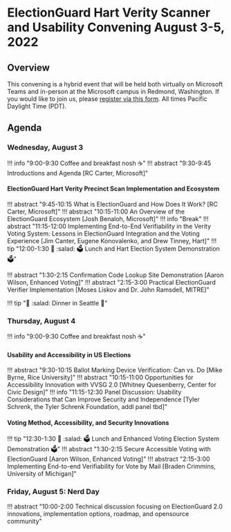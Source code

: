 # ElectionGuard Hart Verity Scanner and Usability Convening August 3-5, 2022

## Overview

This convening is a hybrid event that will be held both virtually on Microsoft Teams and in-person at the Microsoft campus in Redmond, Washington. If you would like to join us, please [register via this form](https://form.jotform.com/221867238031151). All times Pacific Daylight Time (PDT).

## Agenda

### Wednesday, August 3

!!! info "9:00-9:30  Coffee and breakfast nosh :coffee:"
!!! abstract "9:30-9:45 Introductions and Agenda [RC Carter, Microsoft]"

#### ElectionGuard Hart Verity Precinct Scan Implementation and Ecosystem

!!! abstract "9:45-10:15 What is ElectionGuard and How Does It Work?  [RC Carter, Microsoft]"
!!! abstract "10:15-11:00 An Overview of the ElectionGuard Ecosystem [Josh Benaloh, Microsoft]"
!!! info "Break"
!!! abstract "11:15-12:00 Implementing End-to-End Verifiability in the Verity Voting System: Lessons in ElectionGuard Integration and the Voting Experience [Jim Canter, Eugene Konovalenko, and Drew Tinney, Hart]"
!!! tip "12:00-1:30 :pizza: :salad: :ballot_box: Lunch and Hart Election System Demonstration :ballot_box:"

!!! abstract "1:30-2:15 Confirmation Code Lookup Site Demonstration [Aaron Wilson, Enhanced Voting]"
!!! abstract "2:15-3:00 Practical ElectionGuard Verifier Implementation [Moses Liskov and Dr. John Ramsdell, MITRE]"

!!! tip ":spaghetti: :salad: Dinner in Seattle :wine_glass:"

### Thursday, August 4

!!! info "9:00-9:30  Coffee and breakfast nosh :coffee:"
#### Usability and Accessibility in US Elections

!!! abstract "9:30-10:15 Ballot Marking Device Verification: Can vs. Do [Mike Byrne, Rice University]"
!!! abstract "10:15-11:00 Opportunities for Accessibility Innovation with VVSG 2.0 [Whitney Quesenberry, Center for Civic Design]"
!!! info "11:15-12:30 Panel Discussion: Usability Considerations that Can Improve Security and Independence [Tyler Schrenk, the Tyler Schrenk Foundation, addl panel tbd]"

#### Voting Method, Accessibility, and Security Innovations

!!! tip "12:30-1:30 :pizza: :salad: :ballot_box: Lunch and Enhanced Voting Election System Demonstration :ballot_box:"
!!! abstract "1:30-2:15 Secure Accessible Voting with ElectionGuard [Aaron Wilson, Enhanced Voting]"
!!! abstract "2:15-3:00 Implementing End-to-end Verifiability for Vote by Mail [Braden Crimmins, University of Michigan]"

### Friday, August 5: Nerd Day

!!! abstract "10:00-2:00 Technical discussion focusing on ElectionGuard 2.0 innovations, implementation options, roadmap, and opensource community"
